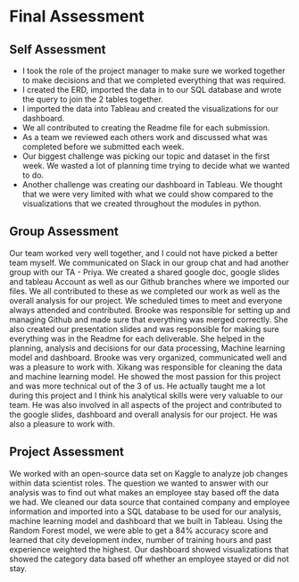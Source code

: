 # Final Assessment

## Self Assessment
-	I took the role of the project manager to make sure we worked together to make decisions and that we completed everything that was required. 
-	I created the ERD, imported the data in to our SQL database and wrote the query to join the 2 tables together.  
-	I imported the data into Tableau and created the visualizations for our dashboard.  
-	We all contributed to creating the Readme file for each submission.
-	As a team we reviewed each others work and discussed what was completed before we submitted each week.
-	Our biggest challenge was picking our topic and dataset in the first week.  We wasted a lot of planning time trying to decide what we wanted to do.
-	Another challenge was creating our dashboard in Tableau.  We thought that we were very limited with what we could show compared to the visualizations that we created throughout the modules in python. 


## Group Assessment
Our team worked very well together, and I could not have picked a better team myself.
We communicated on Slack in our group chat and had another group with our TA - Priya.  We created a shared google doc, google slides and tableau Account as well as our Github branches where we imported our files.  We all contributed to these as we completed our work as well as the overall analysis for our project.  We scheduled times to meet and everyone always attended and contributed.
Brooke was responsible for setting up and managing Github and made sure that everything was merged correctly.  She also created our presentation slides and was responsible for making sure everything was in the Readme for each deliverable.  She helped in the planning, analysis and decisions for our data processing, Machine learning model and dashboard. Brooke was very organized, communicated well and was a pleasure to work with.
Xikang was responsible for cleaning the data and machine learning model. He showed the most passion for this project and was more technical out of the 3 of us.  He actually taught me a lot during this project and I think his analytical skills were very valuable to our team.  He was also involved in all aspects of the project and contributed to the google slides, dashboard and overall analysis for our project.  He was also a pleasure to work with.

## Project Assessment
We worked with an open-source data set on Kaggle to analyze job changes within data scientist roles. The question we wanted to answer with our analysis was to find out what makes an employee stay based off the data we had.  We cleaned our data source that contained company and employee information and imported into a SQL database to be used for our analysis, machine learning model and dashboard that we built in Tableau. Using the Random Forest model, we were able to get a 84% accuracy score and learned that city development index, number of training hours and past experience weighted the highest.  Our dashboard showed visualizations that showed the category data based off whether an employee stayed or did not stay.
